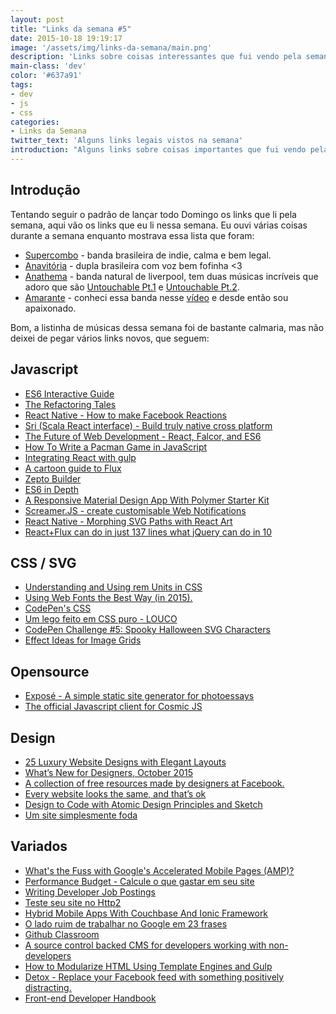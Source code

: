 ```yaml
---
layout: post
title: "Links da semana #5"
date: 2015-10-18 19:19:17
image: '/assets/img/links-da-semana/main.png'
description: 'Links sobre coisas interessantes que fui vendo pela semana.'
main-class: 'dev'
color: '#637a91'
tags:
- dev
- js
- css
categories:
- Links da Semana
twitter_text: 'Alguns links legais vistos na semana'
introduction: "Alguns links sobre coisas importantes que fui vendo pela semana e acho que todos deveriam ler."
---
```


## Introdução

Tentando seguir o padrão de lançar todo Domingo os links que li pela semana, aqui vão os links que eu li nessa semana. Eu ouvi várias coisas durante a semana enquanto mostrava essa lista que foram: 

- [Supercombo](https://open.spotify.com/artist/73HkjgziMO6I83vFOS8mo1) - banda brasileira de indie, calma e bem legal.
- [Anavitória](https://open.spotify.com/artist/1sPg5EHuQXTMElpZ4iUgXe) - dupla brasileira com voz bem fofinha <3
- [Anathema](https://open.spotify.com/artist/0ZXKT0FCsLWkSLCjoBJgBX) - banda natural de liverpool, tem duas músicas incríveis que adoro que são [Untouchable Pt.1](https://open.spotify.com/track/7uMlAgdCGMnxaRfRlZZWDs) e [Untouchable Pt.2](https://open.spotify.com/track/3w3hBA9IiyioNpvcxZSJQL).
- [Amarante](https://open.spotify.com/artist/3yR3HP47svRNUefemTZAAc) - conheci essa banda nesse [vídeo](https://www.youtube.com/watch?v=eRvk5UQY1Js&spfreload=10) e desde então sou apaixonado.

Bom, a listinha de músicas dessa semana foi de bastante calmaria, mas não deixei de pegar vários links novos, que seguem:

## Javascript

- [ES6 Interactive Guide](http://projects.formidablelabs.com/es6-interactive-guide/#/)
- [The Refactoring Tales](http://javascriptplayground.com/the-refactoring-tales/refactoring-tales.html)
- [React Native - How to make Facebook Reactions](http://browniefed.com/blog/2015/10/11/react-native-how-to-make-facebook-reactions/)
- [Sri (Scala React interface) - Build truly native cross platform](https://github.com/chandu0101/sri)
- [The Future of Web Development - React, Falcor, and ES6](http://engineering.widen.com/blog/future-of-the-web-react-falcor/)
- [How To Write a Pacman Game in JavaScript](http://www.masswerk.at/JavaPac/pacman-howto.html)
- [Integrating React with gulp](https://jonsuh.com/blog/integrating-react-with-gulp/)
- [A cartoon guide to Flux](https://code-cartoons.com/a-cartoon-guide-to-flux-6157355ab207)
- [Zepto Builder](http://github.e-sites.nl/zeptobuilder)
- [ES6 in Depth](https://ponyfoo.com/articles/tagged/es6-in-depth)
- [A Responsive Material Design App With Polymer Starter Kit](http://www.smashingmagazine.com/2015/10/responsive-material-design-app-with-polymer-starter-kit/)
- [Screamer.JS - create customisable Web Notifications](https://github.com/willianjusten/screamer-js/)
- [React Native - Morphing SVG Paths with React Art](http://browniefed.com/blog/2015/10/14/react-native-morphing-svg-paths-with-react-art/)
- [React+Flux can do in just 137 lines what jQuery can do in 10](http://swizec.com/blog/reactflux-can-do-in-just-137-lines-what-jquery-can-do-in-10/swizec/6740)

## CSS / SVG

- [Understanding and Using rem Units in CSS](http://www.sitepoint.com/understanding-and-using-rem-units-in-css/)
- [Using Web Fonts the Best Way (in 2015).](https://helloanselm.com/2015/using-webfonts-in-2015/)
- [CodePen's CSS](http://codepen.io/chriscoyier/post/codepens-css)
- [Um lego feito em CSS puro - LOUCO](http://codepen.io/rachel_web/pen/rOLRvM/)
- [CodePen Challenge #5: Spooky Halloween SVG Characters](http://codepen.io/collection/nJGmgJ/)
- [Effect Ideas for Image Grids](http://tympanus.net/codrops/2015/10/15/effect-ideas-for-image-grids/)

## Opensource

- [Exposé - A simple static site generator for photoessays](https://github.com/Jack000/Expose)
- [The official Javascript client for Cosmic JS](https://github.com/cosmicjs/cosmicjs-node)

## Design

- [25 Luxury Website Designs with Elegant Layouts](http://line25.com/inspiration/luxury-website-designs)
- [What’s New for Designers, October 2015](http://www.webdesignerdepot.com/2015/10/whats-new-for-designers-october-2015/)
- [A collection of free resources made by designers at Facebook.](http://facebook.github.io/design/)
- [Every website looks the same, and that’s ok](https://medium.com/@WebdesignerDepot/every-website-looks-the-same-and-that-s-ok-36c32bd8a1dd)
- [Design to Code with Atomic Design Principles and Sketch](https://medium.com/re-write/the-unicorn-workflow-design-to-code-with-atomic-design-principles-and-sketch-8b0fe7d05a37)
- [Um site simplesmente foda](http://keepearthquakesweird.com/)

## Variados

- [What's the Fuss with Google's Accelerated Mobile Pages (AMP)?](https://auth0.com/blog/2015/10/12/whats-the-fuss-with-googles-accelerated-mobile-pages-amp/)
- [Performance Budget - Calcule o que gastar em seu site](http://www.performancebudget.io/)
- [Writing Developer Job Postings](http://www.tokyodev.com/2015/08/28/writing-developer-job-posting/)
- [Teste seu site no Http2](http://http2.loadimpact.com/)
- [Hybrid Mobile Apps With Couchbase And Ionic Framework](http://blog.couchbase.com/hybrid-mobile-apps-with-couchbase-and-ionic-framework)
- [O lado ruim de trabalhar no Google em 23 frases](http://exame.abril.com.br/carreira/noticias/o-lado-ruim-de-trabalhar-no-google-em-23-frases/lista)
- [Github Classroom](https://classroom.github.com/)
- [A source control backed CMS for developers working with non-developers](http://cloudcannon.com/)
- [How to Modularize HTML Using Template Engines and Gulp](http://www.zell-weekeat.com/nunjucks-with-gulp)
- [Detox - Replace your Facebook feed with something positively distracting.](http://usedetox.com/)
- [Front-end Developer Handbook](https://frontendmasters.gitbooks.io/front-end-handbook/content/index.html)
